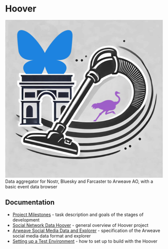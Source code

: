 # Hoover
![logo](doc/hoover.png)
Data aggregator for Nostr, Bluesky and Farcaster to Arweave AO, with a basic event data browser

## Documentation

- [Project Milestones](doc/milestones.md) - task description and goals of the stages of development
- [Social Network Data Hoover](doc/readme.md) - general overview of Hoover project 
- [Arweave Social Media Data and Explorer](doc/data-spec.md) - specification of the Arweave social media data format and explorer
- [Setting up a Test Environment](doc/testing.md) - how to set up to build with the Hoover
